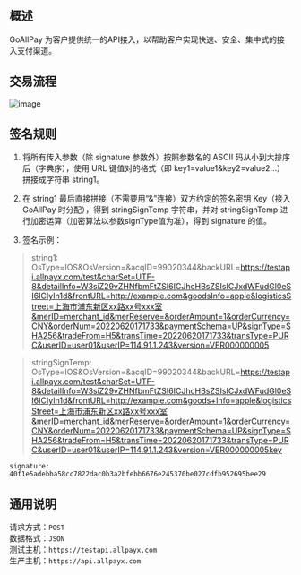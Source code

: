 

## 概述 

GoAllPay 为客户提供统一的API接入，以帮助客户实现快速、安全、集中式的接入支付渠道。



## 交易流程
![image](https://git.allpayx.com/OpenAPI/b2c/raw/master/images/pc_flowsheet.png)

## 签名规则 


1. 将所有传入参数（除 signature 参数外）按照参数名的 ASCII 码从小到大排序后（字典序），使用 URL 键值对的格式（即 key1=value1&key2=value2...）拼接成字符串 string1。

2. 在 string1 最后直接拼接（不需要用“&”连接）双方约定的签名密钥 Key（接入 GoAllPay 时分配），得到 stringSignTemp 字符串，并对 stringSignTemp 进行加密运算（加密算法以参数signType值为准），得到 signature 的值。

3. 签名示例：

>string1: OsType=IOS&OsVersion=&acqID=99020344&backURL=https://testapi.allpayx.com/test&charSet=UTF-8&detailInfo=W3siZ29vZHNfbmFtZSI6ICJhcHBsZSIsICJxdWFudGl0eSI6ICIyIn1d&frontURL=http://example.com&goodsInfo=apple&logisticsStreet=上海市浦东新区xx路xx号xxx室&merID=merchant_id&merReserve=&orderAmount=1&orderCurrency=CNY&orderNum=20220620171733&paymentSchema=UP&signType=SHA256&tradeFrom=H5&transTime=20220620171733&transType=PURC&userID=user01&userIP=114.91.1.243&version=VER000000005


>stringSignTemp: OsType=IOS&OsVersion=&acqID=99020344&backURL=https://testapi.allpayx.com/test&charSet=UTF-8&detailInfo=W3siZ29vZHNfbmFtZSI6ICJhcHBsZSIsICJxdWFudGl0eSI6ICIyIn1d&frontURL=http://example.com&goods+Info=apple&logisticsStreet=上海市浦东新区xx路xx号xxx室&merID=merchant_id&merReserve=&orderAmount=1&orderCurrency=CNY&orderNum=20220620171733&paymentSchema=UP&signType=SHA256&tradeFrom=H5&transTime=20220620171733&transType=PURC&userID=user01&userIP=114.91.1.243&version=VER000000005key

`signature: 40f1e5adebba58cc7822dac0b3a2bfebb6676e245370be027cdfb952695bee29`


## 通用说明

 请求方式：`POST`<br>
 数据格式：`JSON`<br>
 测试主机：`https://testapi.allpayx.com`<br>
 生产主机：`https://api.allpayx.com`